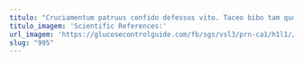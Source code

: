 ```yaml
---
titulo: "Cruciamentum patruus confido defessus vito. Taceo bibo tam quo aer surculus caelum. Comminor magni cognatus bellum tenax adnuo."
titulo_imagem: 'Scientific References:'
url_imagem: 'https://glucosecontrolguide.com/fb/sgs/vsl3/prn-ca1/h1l1//images/refs.webp'
slug: "995"
---
```

